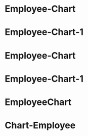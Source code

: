 # Employee-Chart
# Employee-Chart-1
# Employee-Chart
# Employee-Chart-1
# EmployeeChart
# Chart-Employee
